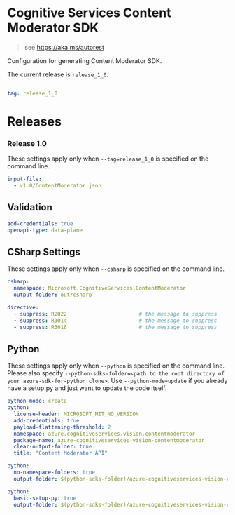 # Cognitive Services Content Moderator SDK

> see https://aka.ms/autorest

Configuration for generating Content Moderator SDK.

The current release is `release_1_0`.

``` yaml

tag: release_1_0
```
# Releases

### Release 1.0
These settings apply only when `--tag=release_1_0` is specified on the command line.

``` yaml $(tag) == 'release_1_0'
input-file: 
  - v1.0/ContentModerator.json
```

## Validation

``` yaml
add-credentials: true
openapi-type: data-plane
```

## CSharp Settings
These settings apply only when `--csharp` is specified on the command line.
``` yaml $(csharp) 
csharp: 
  namespace: Microsoft.CognitiveServices.ContentModerator
  output-folder: out/csharp
```

``` yaml
directive:
  - suppress: R2022                       # the message to suppress
  - suppress: R3014                       # the message to suppress
  - suppress: R3016                       # the message to suppress
```
## Python

These settings apply only when `--python` is specified on the command line.
Please also specify `--python-sdks-folder=<path to the root directory of your azure-sdk-for-python clone>`.
Use `--python-mode=update` if you already have a setup.py and just want to update the code itself.

``` yaml $(python)
python-mode: create
python:
  license-header: MICROSOFT_MIT_NO_VERSION
  add-credentials: true
  payload-flattening-threshold: 2
  namespace: azure.cognitiveservices.vision.contentmoderator
  package-name: azure-cognitiveservices-vision-contentmoderator
  clear-output-folder: true
  title: "Content Moderator API"
```
``` yaml $(python) && $(python-mode) == 'update'
python:
  no-namespace-folders: true
  output-folder: $(python-sdks-folder)/azure-cognitiveservices-vision-contentmoderator/azure/cognitiveservices/vision/contentmoderator
```
``` yaml $(python) && $(python-mode) == 'create'
python:
  basic-setup-py: true
  output-folder: $(python-sdks-folder)/azure-cognitiveservices-vision-contentmoderator
```
